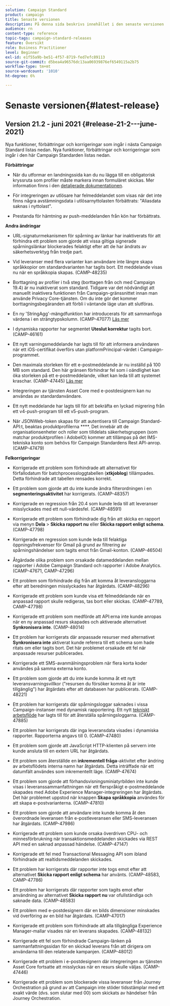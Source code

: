 ```yaml
---
solution: Campaign Standard
product: campaign
title: Senaste versionen
description: På denna sida beskrivs innehållet i den senaste versionen av Campaign Standard
audience: rn
content-type: reference
topic-tags: campaign-standard-releases
feature: Översikt
role: Business Practitioner
level: Beginner
exl-id: e1f55a9b-be51-4f57-8719-fed7efc89113
source-git-commit: d5bea4a96576dc13aa06939876ef6549115a2b75
workflow-type: tm+mt
source-wordcount: '1010'
ht-degree: 6%

---
```



# Senaste versionen{#latest-release}

## Version 21.2 - juni 2021 {#release-21-2---june-2021}

Nya funktioner, förbättringar och korrigeringar som ingår i nästa Campaign Standard listas nedan. Nya funktioner, förbättringar och korrigeringar som ingår i den här Campaign Standarden listas nedan.

**Förbättringar**

* När du utformar en landningssida kan du nu lägga till en obligatorisk kryssruta som profiler måste markera innan formuläret skickas. Mer information finns i den [detaljerade dokumentationen](../../channels/using/managing-landing-page-form-data.md#agreement-checkbox).

* För integreringen av utlösare har felmeddelandet som visas när det inte finns några avstämningsdata i utlösarnyttolasten förbättrats: &quot;Aliasdata saknas i nyttolast&quot;.

* Prestanda för hämtning av push-meddelanden från kön har förbättrats.

**Andra ändringar**

* URL-signaturmekanismen för spårning av länkar har inaktiverats för att förhindra ett problem som gjorde att vissa giltiga signerade spårningslänkar blockerades felaktigt efter att de har ändrats av säkerhetsverktyg från tredje part.

* Vid leveranser med flera varianter kan användare inte längre skapa språkkopior om standardvarianten har tagits bort. Ett meddelande visas nu när en språkkopia skapas. (CAMP-48235)

* Borttagning av profiler i två steg (borttagen från och med Campaign 19.4) är nu inaktiverat som standard. Tidigare var det nödvändigt att manuellt inaktivera funktionen från Campaign-gränssnittet innan man använde Privacy Core-tjänsten. Om du inte gör det kommer borttagningsbegäranden att förbli i väntande läge utan att slutföras.

* En ny &#39;StringAgg&#39;-mängdfunktion har introducerats för att sammanfoga värdena i en strängtypskolumn. (CAMP-47077) [Läs mer](../../automating/using/list-of-functions.md#aggregates)

* I dynamiska rapporter har segmentet **Uteslut korrektur** tagits bort. (CAMP-46161)

* Ett nytt varningsmeddelande har lagts till för att informera användaren när ett iOS-certifikat överförs utan platformPrincipal-värdet i Campaign-programmet.

* Den maximala storleken för ett e-postmeddelande är nu inställd på 100 MB som standard. Den här gränsen förhindrar fel som i oändlighet kan öka storleken på ett e-postmeddelande, vilket kan leda till att systemet kraschar. (CAMP-47445) [Läs mer](../../sending/using/design-and-personalize.md#email-size)

* Integreringen av tjänsten Asset Core med e-postdesignern kan nu användas av standardanvändare.

* Ett nytt meddelande har lagts till för att bekräfta en lyckad migrering från ett v4-push-program till ett v5-push-program.

* När JSONWeb-token skapas för att autentisera till Campaign Standard-API:t, beaktas produktprofilerna ****. Det innebär att de organisationsenheter och roller som tilldelats säkerhetsgruppen (som matchar produktprofilen i AdobeIO) kommer att tillämpas på det IMS-tekniska konto som behövs för Campaign Standardens Rest API-anrop. (CAMP-47479)

**Felkorrigeringar**

* Korrigerade ett problem som förhindrade att alternativet för förfallodatum för batchprocessloggtabellen (**xtkjoblog**) tillämpades. Detta förhindrade att tabellen rensades korrekt.

* Ett problem som gjorde att du inte kunde ändra filterordningen i en **segmenteringsaktivitet** har korrigerats. (CAMP-48357)

* Korrigerade en regression från 20.4 som kunde leda till att leveranser misslyckades med ett null-värdesfel. (CAMP-48591)

* Korrigerade ett problem som förhindrade dig från att skicka en rapport via menyn **Dela** > **Skicka rapport nu** eller **Skicka rapport enligt schema**. (CAMP-47798)

* Korrigerade en regression som kunde leda till felaktiga öppningsfrekvenser för Gmail på grund av filtrering av spårningshändelser som tagits emot från Gmail-konton. (CAMP-46504)

* Åtgärdade olika problem som orsakade datameddelanden mellan rapporter i Adobe Campaign Standard och rapporter i Adobe Analytics. (CAMP-47671, CAMP-47296)

* Ett problem som förhindrade dig från att komma åt leveransloggarna efter att beredningen misslyckades har åtgärdats. (CAMP-48296)

* Korrigerade ett problem som kunde visa ett felmeddelande när en anpassad rapport skulle redigeras, tas bort eller skickas. (CAMP-47789, CAMP-47798)

* Korrigerade ett problem som medförde att API:erna inte kunde anropas när en ny anpassad resurs skapades och aktiverade alternativet **Synkronisera inte**. (CAMP-48014)

* Ett problem har korrigerats där anpassade resurser med alternativet **Synkronisera inte** aktiverat kunde referera till ett schema som hade ritats om eller tagits bort. Det här problemet orsakade ett fel när anpassade resurser publicerades.

* Korrigerade ett SMS-avanmälningsproblem när flera korta koder användes på samma externa konto.

* Ett problem som gjorde att du inte kunde komma åt ett nytt leveransvarningsvillkor (&quot;resursen du försöker komma åt är inte tillgänglig&quot;) har åtgärdats efter att databasen har publicerats. (CAMP-48221)

* Ett problem har korrigerats där spårningsloggar saknades i vissa Campaign-instanser med dynamisk rapportering. Ett nytt [tekniskt arbetsflöde](../../administration/using/technical-workflows.md) har lagts till för att återställa spårningsloggarna. (CAMP-47885)

* Ett problem har korrigerats där inga leveransdata visades i dynamiska rapporter. Rapporterna angavs till 0. (CAMP-47480)

* Ett problem som gjorde att JavaScript HTTP-klienten på servern inte kunde ansluta till en extern URL har åtgärdats.

* Ett problem som återställde en **inkrementell fråga**-aktivitet efter ändring av arbetsflödets interna namn har åtgärdats. Detta inträffade när ett datumfält användes som inkrementellt läge. (CAMP-47674)

* Ett problem som gjorde att förhandsvisningsminiatyrbilden inte kunde visas i leveranssammanfattningen när ett flerspråkigt e-postmeddelande skapades med Adobe Experience Manager-integreringen har åtgärdats. Det här problemet uppstod när knappen **Skapa språkkopia** användes för att skapa e-postvarianterna. (CAMP-47810)

* Ett problem som gjorde att användare inte kunde komma åt den överordnade leveransen från e-postleveransen eller SMS-leveransen har åtgärdats. (CAMP-47986)

* Korrigerade ett problem som kunde orsaka överdriven CPU- och minnesförbrukning när transaktionsmeddelanden skickades via REST API med en saknad anpassad händelse. (CAMP-47147)

* Korrigerade ett fel med Transactional Messaging API som ibland förhindrade att realtidsmeddelanden skickades.

* Ett problem har korrigerats där rapporter inte togs emot efter att alternativet **Skicka rapport enligt schema** har använts. (CAMP-48583, CAMP-47786)

* Ett problem har korrigerats där rapporter som tagits emot efter användning av alternativet **Skicka rapport nu** var ofullständiga och saknade data. (CAMP-48583)

* Ett problem med e-postdesignern där en bilds dimensioner minskades vid överföring av en bild har åtgärdats. (CAMP-47017)

* Korrigerade ett problem som förhindrade att alla tillgängliga Experience Manager-mallar visades när en leverans skapades. (CAMP-48132)

* Korrigerade ett fel som förhindrade Campaign-länken på sammanfattningssidan för en skickad leverans från att dirigera om användarna till den relaterade kampanjen. (CAMP-48012)

* Korrigerade ett problem i e-postdesignern där integreringen av tjänsten Asset Core fortsatte att misslyckas när en resurs skulle väljas. (CAMP-47446)

* Korrigerade ett problem som blockerade vissa leveranser från Journey Orchestration på grund av att Campaign inte stöder tidsstämplar med ett exakt värde (dvs. som slutar med 00) som skickats av händelser från Journey Orchestration.
